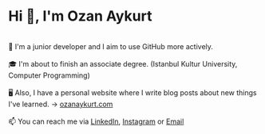 # Hi 👋, I'm Ozan Aykurt
<br> 🌱 I'm a junior developer and I aim to use GitHub more actively. </br>
<br> 🎓 I'm about to finish an associate degree. (Istanbul Kultur University, Computer Programming) </br>
<br> 🖥️ Also, I have a personal website where I write blog posts about new things I've learned. -> [ozanaykurt.com](https://www.ozanaykurt.com/en) </br>
<br> 📫 You can reach me via [LinkedIn](https://linkedin.com/in/aykurtozan), [Instagram](https://www.instagram.com/ozanaykurt) or [Email](mailto:oznaykurt@gmail.com) </br>
